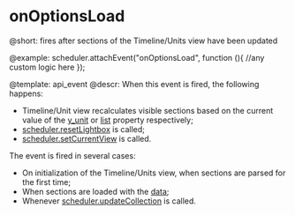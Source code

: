onOptionsLoad
=============
@short: fires after sections of the Timeline/Units view have been updated
	

@example: 
scheduler.attachEvent("onOptionsLoad", function (){
	//any custom logic here
});



@template:	api_event
@descr: 
When this event is fired, the following happens:

- Timeline/Unit view recalculates visible sections based on the current value of the [y_unit](timeline_view.md#initialization) or [list](units_view.md#initialization) property respectively;
- [scheduler.resetLightbox](api/scheduler_resetlightbox.md) is called;
- [scheduler.setCurrentView](api/scheduler_setcurrentview.md) is called.

The event is fired in several cases:

- On initialization of the Timeline/Units view, when sections are parsed for the first time;
- When sections are loaded with the [data](data_formats.md#jsonwithcollections);
- Whenever [scheduler.updateCollection](api/scheduler_updatecollection.md) is called.